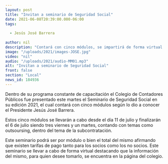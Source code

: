 ```yaml
---
layout: post
title: "Invitan a seminario de Seguridad Social"
date: 2021-06-08T20:39:00.000-06:00
tags:
  
  - Jesús José Barrera
  
author: nil
description: "Contará con cinco módulos, se impartirá de forma virtual."
image: "/uploads/2021/images-JOSE.jpg"
video: "nil"
audio: "/uploads/2021/audio-MM01.mp3"
alt: "Invitan a seminario de Seguridad Social"
front: false
section: "Local"
news_id: 184936
---
```


Dentro de su programa constante de capacitación el Colegio de Contadores Públicos fue presentado este martes el Seminario de Seguridad Social en su edición 2021, el cual contará con cinco módulos según lo dio a conocer el Presidente Jesús José Barrera.

Estos cinco módulos se llevarán a cabo desde el día 11 de julio y finalizarán el 6 de julio siendo tres viernes y un martes, contando con temas como outsoursing, dentro del tema de la subcontratación. 

Este seminario podrá ser por módulo o bien el total del mismo afirmando que existen tarifas de pago tanto para los socios como los no socios. Este seminario se llevar a cabo de forma virtual destacando que la información del mismo, para quien desee tomarlo, se encuentra en la página del colegio.
